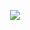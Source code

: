 <p align="center">
  <img src="https://file.garden/aIYYipKv7F5-jX_y/Untitled586_20250922160114.png" />
</p>
